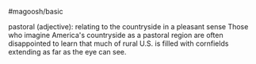 #magoosh/basic

pastoral (adjective): relating to the countryside in a pleasant sense 
Those who imagine America's countryside as a pastoral region are often disappointed to learn that much 
of rural U.S. is filled with cornfields extending as far as the eye can see. 
